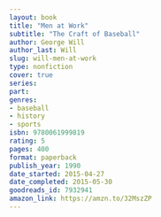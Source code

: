 ```yaml
---
layout: book
title: "Men at Work"
subtitle: "The Craft of Baseball"
author: George Will
author_last: Will
slug: will-men-at-work
type: nonfiction
cover: true
series: 
part: 
genres:
- baseball
- history
- sports
isbn: 9780061999819
rating: 5
pages: 400
format: paperback
publish_year: 1990
date_started: 2015-04-27
date_completed: 2015-05-30
goodreads_id: 7932941
amazon_link: https://amzn.to/32MszZP
---
```


